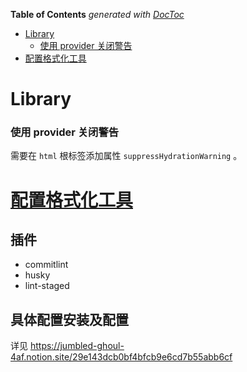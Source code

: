 <!-- START doctoc generated TOC please keep comment here to allow auto update -->
<!-- DON'T EDIT THIS SECTION, INSTEAD RE-RUN doctoc TO UPDATE -->

**Table of Contents** _generated with [DocToc](https://github.com/thlorenz/doctoc)_

- [Library](#library)
  - [使用 provider 关闭警告](#%E4%BD%BF%E7%94%A8-provider-%E5%85%B3%E9%97%AD%E8%AD%A6%E5%91%8A)
- [配置格式化工具](#%E9%85%8D%E7%BD%AE%E6%A0%BC%E5%BC%8F%E5%8C%96%E5%B7%A5%E5%85%B7)

<!-- END doctoc generated TOC please keep comment here to allow auto update -->

# Library

### 使用 provider 关闭警告

需要在 `html` 根标签添加属性 `suppressHydrationWarning` 。

# [配置格式化工具](https://jumbled-ghoul-4af.notion.site/29e143dcb0bf4bfcb9e6cd7b55abb6cf)

## 插件

- commitlint
- husky
- lint-staged

## 具体配置安装及配置

详见 https://jumbled-ghoul-4af.notion.site/29e143dcb0bf4bfcb9e6cd7b55abb6cf
